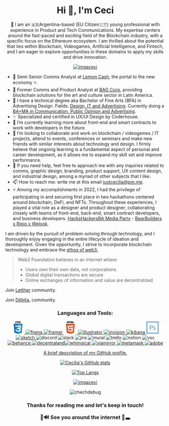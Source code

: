 <h1 align="center">Hi 👋, I'm Ceci</h1>

<div align="center">
🎯 I am an 🇦🇷Argentina-based (EU Citizen🇮🇹) young professional with experience in Product and Tech Communications. 
My expertise centers around the fast-paced and exciting field of the Blockchain industry, with a specific focus on the Ethereum ecosystem. I am thrilled about the potential that lies within Blockchain, Videogames, Artificial Intelligence, and Fintech, and I am eager to explore opportunities in these domains to apply my skills and drive innovation.
</div>

<p align="center"> <a href="https://twitter.com/imgacevi" target="blank"><img src="https://media.tenor.com/4ryx66tWEhcAAAAd/pixel-study.gif" alt="imgacevi" /></a> </p>

- 🍋 Semi Senior Comms Analyst at [Lemon Cash](https://www.lemon.me/en), the portal to the new economy ⚡.
- 🔭 Former Comms and Product Analyst at [BAG Corp](https://www.bag-corp.io/), providing blockchain solutions for the art and culture sector in Latin America.
- 🔭 I have a technical degree aka Bachelor of Fine Arts (BFA) in Advertising Design. Fields: [Design, IT and Advertising](https://drive.google.com/drive/folders/1Ed_pwjvrikjTlwdOh0LqkrYuWULnnvNZ?usp=sharing). Currently doing a [BA+MA in Communication, Public Opinion and Advertising](https://www.uba.ar/internacionales/contenido.php?id=549&lang=en). 
- ✨ Specialized and certified in UX/UI Design by Coderhouse.
- 🌱 I’m currently learning more about front-end and smart contracts to work with developers in the future.
- 👯 I’m looking to collaborate and work on blockchain / videogames / IT projects, attend to events, conferences or seminars and make new friends with similar interests about technology and design. I firmly believe that ongoing learning is a fundamental aspect of personal and career development, as it allows me to expand my skill set and improve performance.
- 💬 If you need help, feel free to approach me with any inquiries related to comms, graphic design, branding, product support, UX content design, and industrial design, among a myriad of other subjects that I like.
- 📫 How to reach me: write me at this email [justcecilia@pm.me](mailto:justcecilia@pm.me).
- ⚡ Among my accomplishments in 2022, I had the privilege of participating in and securing first place in two hackathons centered around blockchain, DeFi, and NFTs. Throughout these experiences, I played a vital role as a designer and product designer, collaborating closely with teams of front-end, back-end, smart contract developers, and business developers.
[HacksHackersBA Media Party](https://twitter.com/HacksHackersBA) - [BearBuilders x Ripio x Welook](https://twitter.com/Bear_Builders).

I am driven by the pursuit of problem-solving through technology, and I thoroughly enjoy engaging in the entire lifecycle of ideation and development. Given the opportunity, I strive to incorporate blockchain technology and embrace the [ethos of web3.](https://web3.foundation/about/#:~:text=Web3%20Foundation%20believes%20in%20an,information%20and%20value%20are%20decentralized)

> Web3 Foundation believes in an internet where:
> - Users own their own data, not corporations
> - Global digital transactions are secure
> - Online exchanges of information and value are decentralized


Join [Letther](https://twitter.com/lettherxyz) community.

Join [Dēbita.](https://twitter.com/DebitaFinance) community.


<h3 align="center">Languages and Tools:</h3>
<p align="center"> <a href="https://www.w3schools.com/css/" target="_blank" rel="noreferrer"> <img src="https://raw.githubusercontent.com/devicons/devicon/master/icons/css3/css3-original-wordmark.svg" alt="css3" width="40" height="40"/> </a> <a href="https://www.figma.com/" target="_blank" rel="noreferrer"> <img src="https://www.vectorlogo.zone/logos/figma/figma-icon.svg" alt="figma" width="40" height="40"/> </a> <a href="https://www.framer.com/" target="_blank" rel="noreferrer"> <img src="https://www.vectorlogo.zone/logos/framer/framer-icon.svg" alt="framer" width="40" height="40"/> </a> <a href="https://www.w3.org/html/" target="_blank" rel="noreferrer"> <img src="https://raw.githubusercontent.com/devicons/devicon/master/icons/html5/html5-original-wordmark.svg" alt="html5" width="40" height="40"/> </a> <a href="https://www.adobe.com/in/products/illustrator.html" target="_blank" rel="noreferrer"> <img src="https://www.vectorlogo.zone/logos/adobe_illustrator/adobe_illustrator-icon.svg" alt="illustrator" width="40" height="40"/> </a> <a href="https://www.invisionapp.com/" target="_blank" rel="noreferrer"> <img src="https://www.vectorlogo.zone/logos/invisionapp/invisionapp-icon.svg" alt="invision" width="40" height="40"/> </a> <a href="https://www.elastic.co/kibana" target="_blank" rel="noreferrer"> <img src="https://www.vectorlogo.zone/logos/elasticco_kibana/elasticco_kibana-icon.svg" alt="kibana" width="40" height="40"/> </a> <a href="https://www.photoshop.com/en" target="_blank" rel="noreferrer"> <img src="https://raw.githubusercontent.com/devicons/devicon/master/icons/photoshop/photoshop-line.svg" alt="photoshop" width="40" height="40"/> </a> <a href="https://www.sketch.com/" target="_blank" rel="noreferrer"> <img src="https://www.vectorlogo.zone/logos/sketchapp/sketchapp-icon.svg" alt="sketch" width="40" height="40"/> </a> <img src="https://www.svgrepo.com/show/353655/discord-icon.svg" alt="discord" width="40" height="40"/>  <img src="https://upload.wikimedia.org/wikipedia/commons/thumb/d/d5/Slack_icon_2019.svg/2048px-Slack_icon_2019.svg.png" alt="slack" width="40" height="40"/>  <img src="https://cdn.icon-icons.com/icons2/2699/PNG/512/atlassian_jira_logo_icon_170511.png" alt="jira" width="40" height="40"/>   <img src="https://assets.website-files.com/5ddd9c3f2186308353fe682d/6089ae0efc1899d75f3deccf_mural-glyph.png" alt="mural" width="40" height="40"/>  <img src="https://cdn-icons-png.flaticon.com/512/6124/6124991.png" alt="trello" width="40" height="40"/>   <img src="https://upload.wikimedia.org/wikipedia/commons/thumb/e/e9/Notion-logo.svg/1024px-Notion-logo.svg.png" alt="notion" width="40" height="40"/>  <img src="https://upload.wikimedia.org/wikipedia/commons/thumb/9/9a/Visual_Studio_Code_1.35_icon.svg/2048px-Visual_Studio_Code_1.35_icon.svg.png" alt="vsc" width="40" height="40"/> <a href="https://www.behance.net/ceciliavit/moodboards" target="blank"><img src="https://cdn-icons-png.flaticon.com/512/48/48975.png" alt="behance" width="40" height="40"/> <a href="https://forum.decentraland.org/u/imgacevi/summary" target="blank"><image src="https://logos-download.com/wp-content/uploads/2019/12/Decentraland_MANA_Logo_new-700x700.png" alt="decentraland" width="40" height="40"/><image src="https://luna1.co/7c9d33.png" alt="whimsical" width="40" height="40"/> 
<image src="https://pbs.twimg.com/profile_images/1483877855586963459/VVWXmSVk_400x400.jpg" alt="viamirror" width="40" height="40"/>  <image src="https://upload.wikimedia.org/wikipedia/commons/thumb/3/36/MetaMask_Fox.svg/1200px-MetaMask_Fox.svg.png" alt="metamask" width="40" height="40"/> 
<a href="https://www.adobe.com" target="_blank" rel="noreferrer"> <img src="https://logodownload.org/wp-content/uploads/2017/04/adobe-logo-0.png" alt="adobe" width="40" height="40"/>

<p align="center">A brief description of my GitHub profile.</p>

<div align="center">

[![Cecilia's GitHub stats](https://github-readme-stats.vercel.app/api?username=chechdebug&show_icons=true&theme=dracula)](https://github.com/anuraghazra/github-readme-stats)

[![Top Langs](https://github-readme-stats.vercel.app/api/top-langs/?username=chechdebug&layout=pie)](https://github.com/chechdebug/github-readme-stats)

</div>


<p align="center"> <a href="https://twitter.com/imgacevi" target="blank"><img src="https://img.shields.io/twitter/follow/imgacevi?logo=twitter&style=for-the-badge" alt="imgacevi" /></a> </p>

<p align="center"> <img src="https://komarev.com/ghpvc/?username=chechdebug&label=Profile%20views&color=0e75b6&style=flat" alt="chechdebug" /> </p>

<h3 align="center"> Thanks for reading me and let's keep in touch! 

🦇🔊 See you around the internet 🐇🕳️  </h3>



